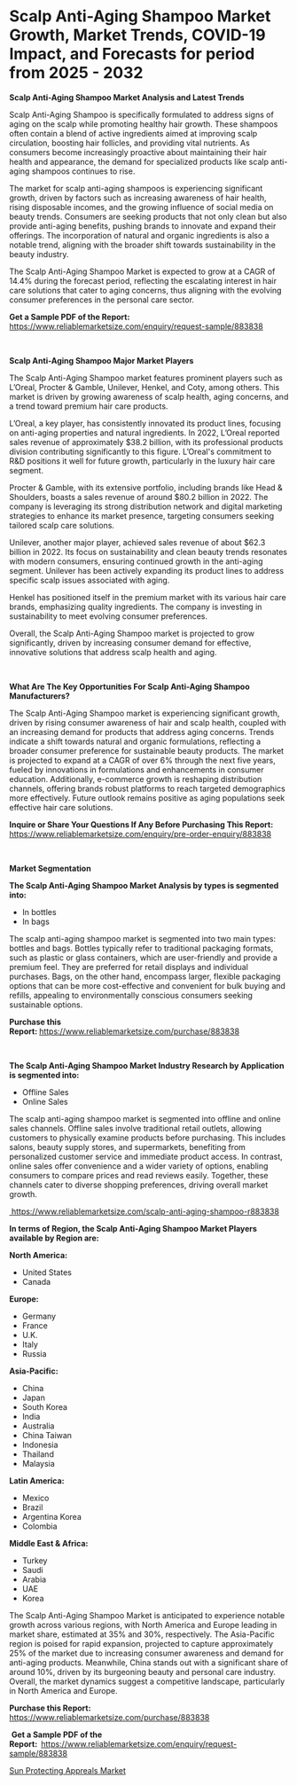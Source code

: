 <p><h1>Scalp Anti-Aging Shampoo Market Growth, Market Trends, COVID-19 Impact, and Forecasts for period from 2025 - 2032</h1></p><p><strong>Scalp Anti-Aging Shampoo Market Analysis and Latest Trends</strong></p>
<p><p>Scalp Anti-Aging Shampoo is specifically formulated to address signs of aging on the scalp while promoting healthy hair growth. These shampoos often contain a blend of active ingredients aimed at improving scalp circulation, boosting hair follicles, and providing vital nutrients. As consumers become increasingly proactive about maintaining their hair health and appearance, the demand for specialized products like scalp anti-aging shampoos continues to rise.</p><p>The market for scalp anti-aging shampoos is experiencing significant growth, driven by factors such as increasing awareness of hair health, rising disposable incomes, and the growing influence of social media on beauty trends. Consumers are seeking products that not only clean but also provide anti-aging benefits, pushing brands to innovate and expand their offerings. The incorporation of natural and organic ingredients is also a notable trend, aligning with the broader shift towards sustainability in the beauty industry.</p><p>The Scalp Anti-Aging Shampoo Market is expected to grow at a CAGR of 14.4% during the forecast period, reflecting the escalating interest in hair care solutions that cater to aging concerns, thus aligning with the evolving consumer preferences in the personal care sector.</p></p>
<p><strong>Get a Sample PDF of the Report:&nbsp;</strong> <a href="https://www.reliablemarketsize.com/enquiry/request-sample/883838?utm_campaign=2289&utm_medium=2&utm_source=Github&utm_content=ia&utm_term=09022025&utm_id=scalp-anti-aging-shampoo">https://www.reliablemarketsize.com/enquiry/request-sample/883838</a></p>
<p>&nbsp;</p>
<p><strong>Scalp Anti-Aging Shampoo Major Market Players</strong></p>
<p><p>The Scalp Anti-Aging Shampoo market features prominent players such as L’Oreal, Procter & Gamble, Unilever, Henkel, and Coty, among others. This market is driven by growing awareness of scalp health, aging concerns, and a trend toward premium hair care products.</p><p>L’Oreal, a key player, has consistently innovated its product lines, focusing on anti-aging properties and natural ingredients. In 2022, L’Oreal reported sales revenue of approximately $38.2 billion, with its professional products division contributing significantly to this figure. L’Oreal's commitment to R&D positions it well for future growth, particularly in the luxury hair care segment.</p><p>Procter & Gamble, with its extensive portfolio, including brands like Head & Shoulders, boasts a sales revenue of around $80.2 billion in 2022. The company is leveraging its strong distribution network and digital marketing strategies to enhance its market presence, targeting consumers seeking tailored scalp care solutions.</p><p>Unilever, another major player, achieved sales revenue of about $62.3 billion in 2022. Its focus on sustainability and clean beauty trends resonates with modern consumers, ensuring continued growth in the anti-aging segment. Unilever has been actively expanding its product lines to address specific scalp issues associated with aging.</p><p>Henkel has positioned itself in the premium market with its various hair care brands, emphasizing quality ingredients. The company is investing in sustainability to meet evolving consumer preferences.</p><p>Overall, the Scalp Anti-Aging Shampoo market is projected to grow significantly, driven by increasing consumer demand for effective, innovative solutions that address scalp health and aging.</p></p>
<p>&nbsp;</p>
<p><strong>What Are The Key Opportunities For Scalp Anti-Aging Shampoo Manufacturers?</strong></p>
<p><p>The Scalp Anti-Aging Shampoo market is experiencing significant growth, driven by rising consumer awareness of hair and scalp health, coupled with an increasing demand for products that address aging concerns. Trends indicate a shift towards natural and organic formulations, reflecting a broader consumer preference for sustainable beauty products. The market is projected to expand at a CAGR of over 6% through the next five years, fueled by innovations in formulations and enhancements in consumer education. Additionally, e-commerce growth is reshaping distribution channels, offering brands robust platforms to reach targeted demographics more effectively. Future outlook remains positive as aging populations seek effective hair care solutions.</p></p>
<p><strong>Inquire or Share Your Questions If Any Before Purchasing This Report:</strong> <a href="https://www.reliablemarketsize.com/enquiry/pre-order-enquiry/883838?utm_campaign=2289&utm_medium=2&utm_source=Github&utm_content=ia&utm_term=09022025&utm_id=scalp-anti-aging-shampoo">https://www.reliablemarketsize.com/enquiry/pre-order-enquiry/883838</a></p>
<p>&nbsp;</p>
<p><strong>Market Segmentation</strong></p>
<p><strong>The Scalp Anti-Aging Shampoo Market Analysis by types is segmented into:</strong></p>
<p><ul><li>In bottles</li><li>In bags</li></ul></p>
<p><p>The scalp anti-aging shampoo market is segmented into two main types: bottles and bags. Bottles typically refer to traditional packaging formats, such as plastic or glass containers, which are user-friendly and provide a premium feel. They are preferred for retail displays and individual purchases. Bags, on the other hand, encompass larger, flexible packaging options that can be more cost-effective and convenient for bulk buying and refills, appealing to environmentally conscious consumers seeking sustainable options.</p></p>
<p><strong>Purchase this Report:&nbsp;</strong><a href="https://www.reliablemarketsize.com/purchase/883838?utm_campaign=2289&utm_medium=2&utm_source=Github&utm_content=ia&utm_term=09022025&utm_id=scalp-anti-aging-shampoo">https://www.reliablemarketsize.com/purchase/883838</a></p>
<p>&nbsp;</p>
<p><strong>The Scalp Anti-Aging Shampoo Market Industry Research by Application is segmented into:</strong></p>
<p><ul><li>Offline Sales</li><li>Online Sales</li></ul></p>
<p><p>The scalp anti-aging shampoo market is segmented into offline and online sales channels. Offline sales involve traditional retail outlets, allowing customers to physically examine products before purchasing. This includes salons, beauty supply stores, and supermarkets, benefiting from personalized customer service and immediate product access. In contrast, online sales offer convenience and a wider variety of options, enabling consumers to compare prices and read reviews easily. Together, these channels cater to diverse shopping preferences, driving overall market growth.</p></p>
<p><a href="https://www.reliablemarketsize.com/scalp-anti-aging-shampoo-r883838?utm_campaign=2289&utm_medium=2&utm_source=Github&utm_content=ia&utm_term=09022025&utm_id=scalp-anti-aging-shampoo">&nbsp;https://www.reliablemarketsize.com/scalp-anti-aging-shampoo-r883838</a></p>
<p><strong>In terms of Region, the Scalp Anti-Aging Shampoo Market Players available by Region are:</strong></p>
<p>
    <p> <strong> North America: </strong>
        <ul>
            <li>United States</li>
            <li>Canada</li>
        </ul>
        </p> 
    <p> <strong> Europe: </strong>
        <ul>
            <li>Germany</li>
            <li>France</li>
            <li>U.K.</li>
            <li>Italy</li>
            <li>Russia</li>
        </ul>
        </p> 
    <p> <strong> Asia-Pacific: </strong>
        <ul>
            <li>China</li>
            <li>Japan</li>
            <li>South Korea</li>
            <li>India</li>
            <li>Australia</li>
            <li>China Taiwan</li>
            <li>Indonesia</li>
            <li>Thailand</li>
            <li>Malaysia</li>
        </ul>
        </p> 
    <p> <strong> Latin America: </strong>
        <ul>
            <li>Mexico</li>
            <li>Brazil</li>
            <li>Argentina Korea</li>
            <li>Colombia</li>
        </ul>
        </p> 
    <p> <strong> Middle East & Africa: </strong>
        <ul>
            <li>Turkey</li>
            <li>Saudi</li>
            <li>Arabia</li>
            <li>UAE</li>
            <li>Korea</li>
        </ul>
    </p>
    </p>
<p><p>The Scalp Anti-Aging Shampoo Market is anticipated to experience notable growth across various regions, with North America and Europe leading in market share, estimated at 35% and 30%, respectively. The Asia-Pacific region is poised for rapid expansion, projected to capture approximately 25% of the market due to increasing consumer awareness and demand for anti-aging products. Meanwhile, China stands out with a significant share of around 10%, driven by its burgeoning beauty and personal care industry. Overall, the market dynamics suggest a competitive landscape, particularly in North America and Europe.</p></p>
<p><strong>Purchase this Report: </strong><a href="https://www.reliablemarketsize.com/purchase/883838?utm_campaign=2289&utm_medium=2&utm_source=Github&utm_content=ia&utm_term=09022025&utm_id=scalp-anti-aging-shampoo">https://www.reliablemarketsize.com/purchase/883838</a></p>
<p>&nbsp;<strong>Get a Sample PDF of the Report:&nbsp;&nbsp;</strong><a href="https://www.reliablemarketsize.com/enquiry/request-sample/883838?utm_campaign=2289&utm_medium=2&utm_source=Github&utm_content=ia&utm_term=09022025&utm_id=scalp-anti-aging-shampoo">https://www.reliablemarketsize.com/enquiry/request-sample/883838</a></p>
<p><strong></strong></p>
<p><p><a href="https://github.com/shirleenfraker87/Market-Research-Report-List-1/blob/main/sun-protecting-appreals-market.md?utm_campaign=2289&utm_medium=2&utm_source=Github&utm_content=ia&utm_term=09022025&utm_id=scalp-anti-aging-shampoo">Sun Protecting Appreals Market</a></p></p>
